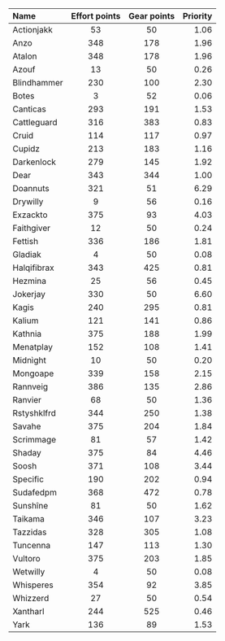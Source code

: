 
| Name | Effort points | Gear points | Priority |
|:-----|:-------------:|:-----------:|---------:|
|Actionjakk|53|50|1.06|
|Anzo|348|178|1.96|
|Atalon|348|178|1.96|
|Azouf|13|50|0.26|
|Blindhammer|230|100|2.30|
|Botes|3|52|0.06|
|Canticas|293|191|1.53|
|Cattleguard|316|383|0.83|
|Cruid|114|117|0.97|
|Cupidz|213|183|1.16|
|Darkenlock|279|145|1.92|
|Dear|343|344|1.00|
|Doannuts|321|51|6.29|
|Drywilly|9|56|0.16|
|Exzackto|375|93|4.03|
|Faithgiver|12|50|0.24|
|Fettish|336|186|1.81|
|Gladiak|4|50|0.08|
|Halqifibrax|343|425|0.81|
|Hezmina|25|56|0.45|
|Jokerjay|330|50|6.60|
|Kagis|240|295|0.81|
|Kalium|121|141|0.86|
|Kathnia|375|188|1.99|
|Menatplay|152|108|1.41|
|Midnìght|10|50|0.20|
|Mongoape|339|158|2.15|
|Rannveig|386|135|2.86|
|Ranvier|68|50|1.36|
|Rstyshklfrd|344|250|1.38|
|Savahe|375|204|1.84|
|Scrimmage|81|57|1.42|
|Shaday|375|84|4.46|
|Soosh|371|108|3.44|
|Specific|190|202|0.94|
|Sudafedpm|368|472|0.78|
|Sunshîne|81|50|1.62|
|Taikama|346|107|3.23|
|Tazzidas|328|305|1.08|
|Tuncenna|147|113|1.30|
|Vultoro|375|203|1.85|
|Wetwilly|4|50|0.08|
|Whisperes|354|92|3.85|
|Whizzerd|27|50|0.54|
|Xantharl|244|525|0.46|
|Yark|136|89|1.53|